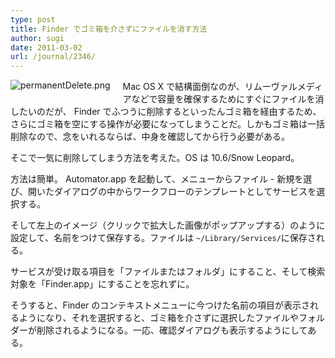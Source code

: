 ```yaml
---
type: post
title: Finder でゴミ箱を介さずにファイルを消す方法
author: sugi
date: 2011-03-02
url: /journal/2346/
---
```

<a href="http://asharpminor.com/assets_c/2011/03/permanentDelete-88.html" onclick="_gaq.push(['_trackEvent', 'outbound-article', 'http://asharpminor.com/assets_c/2011/03/permanentDelete-88.html', '']);" onclick="window.open('http://asharpminor.com/assets_c/2011/03/permanentDelete-88.html','popup','width=679,height=662,scrollbars=no,resizable=no,toolbar=no,directories=no,location=no,menubar=no,status=no,left=0,top=0'); return false"><img src="http://i2.wp.com/asharpminor.com/assets_c/2011/03/permanentDelete-thumb-340x331-88.png?resize=340%2C331" alt="permanentDelete.png" class="alignleft" style="float: left; margin: 0 20px 20px 0;" data-recalc-dims="1" /></a>

Mac OS X で結構面倒なのが、リムーヴァルメディアなどで容量を確保するためにすぐにファイルを消したいのだが、 Finder でふつうに削除するといったんゴミ箱を経由するため、さらにゴミ箱を空にする操作が必要になってしまうことだ。しかもゴミ箱は一括削除なので、念をいれるならば、中身を確認してから行う必要がある。

そこで一気に削除してしまう方法を考えた。OS は 10.6/Snow Leopard。

方法は簡単。 Automator.app を起動して、メニューからファイル - 新規を選び、開いたダイアログの中からワークフローのテンプレートとしてサービスを選択する。

そして左上のイメージ（クリックで拡大した画像がポップアップする）のように設定して、名前をつけて保存する。ファイルは `~/Library/Services/`に保存される。

サービスが受け取る項目を「ファイルまたはフォルダ」にすること、そして検索対象を「Finder.app」にすることを忘れずに。

そうすると、Finder のコンテキストメニューに今つけた名前の項目が表示されるようになり、それを選択すると、ゴミ箱を介さずに選択したファイルやフォルダーが削除されるようになる。一応、確認ダイアログも表示するようにしてある。

